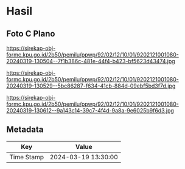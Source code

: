 # Hasil

## Foto C Plano

https://sirekap-obj-formc.kpu.go.id/2b50/pemilu/ppwp/92/02/12/10/01/9202121001080-20240319-130504--7f1b386c-481e-44f4-b423-bf5623d43474.jpg

https://sirekap-obj-formc.kpu.go.id/2b50/pemilu/ppwp/92/02/12/10/01/9202121001080-20240319-130529--5bc86287-f634-41cb-884d-09ebf5bd3f7d.jpg

https://sirekap-obj-formc.kpu.go.id/2b50/pemilu/ppwp/92/02/12/10/01/9202121001080-20240319-130612--9a143c14-39c7-4f4d-9a8a-9e6025b9f6d3.jpg


## Metadata

| Key        | Value               |
| ---------- | ------------------- |
| Time Stamp | 2024-03-19 13:30:00 |



